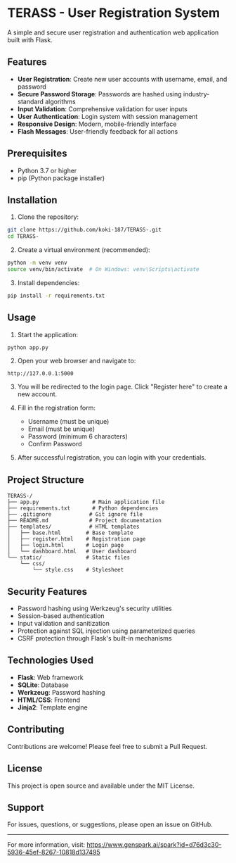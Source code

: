 # TERASS - User Registration System

A simple and secure user registration and authentication web application built with Flask.

## Features

- **User Registration**: Create new user accounts with username, email, and password
- **Secure Password Storage**: Passwords are hashed using industry-standard algorithms
- **Input Validation**: Comprehensive validation for user inputs
- **User Authentication**: Login system with session management
- **Responsive Design**: Modern, mobile-friendly interface
- **Flash Messages**: User-friendly feedback for all actions

## Prerequisites

- Python 3.7 or higher
- pip (Python package installer)

## Installation

1. Clone the repository:
```bash
git clone https://github.com/koki-187/TERASS-.git
cd TERASS-
```

2. Create a virtual environment (recommended):
```bash
python -m venv venv
source venv/bin/activate  # On Windows: venv\Scripts\activate
```

3. Install dependencies:
```bash
pip install -r requirements.txt
```

## Usage

1. Start the application:
```bash
python app.py
```

2. Open your web browser and navigate to:
```
http://127.0.0.1:5000
```

3. You will be redirected to the login page. Click "Register here" to create a new account.

4. Fill in the registration form:
   - Username (must be unique)
   - Email (must be unique)
   - Password (minimum 6 characters)
   - Confirm Password

5. After successful registration, you can login with your credentials.

## Project Structure

```
TERASS-/
├── app.py                 # Main application file
├── requirements.txt       # Python dependencies
├── .gitignore            # Git ignore file
├── README.md             # Project documentation
├── templates/            # HTML templates
│   ├── base.html        # Base template
│   ├── register.html    # Registration page
│   ├── login.html       # Login page
│   └── dashboard.html   # User dashboard
└── static/              # Static files
    └── css/
        └── style.css    # Stylesheet
```

## Security Features

- Password hashing using Werkzeug's security utilities
- Session-based authentication
- Input validation and sanitization
- Protection against SQL injection using parameterized queries
- CSRF protection through Flask's built-in mechanisms

## Technologies Used

- **Flask**: Web framework
- **SQLite**: Database
- **Werkzeug**: Password hashing
- **HTML/CSS**: Frontend
- **Jinja2**: Template engine

## Contributing

Contributions are welcome! Please feel free to submit a Pull Request.

## License

This project is open source and available under the MIT License.

## Support

For issues, questions, or suggestions, please open an issue on GitHub.

---

For more information, visit: https://www.genspark.ai/spark?id=d76d3c30-5936-45ef-8267-10818d137495